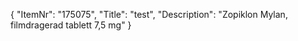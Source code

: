 {
  "ItemNr": "175075",
  "Title": "test",
  "Description": "Zopiklon Mylan, filmdragerad tablett 7,5 mg"
}